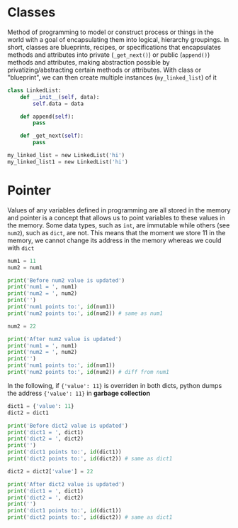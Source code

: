 # Classes

Method of programming to model or construct process or things in the world with a goal of encapsulating them into logical, hierarchy groupings. In short, classes are blueprints, recipes, or specifications that encapsulates methods and attributes into private (`_get_next()`) or public (`append()`) methods and attributes, making abstraction possible by privatizing/abstracting certain methods or attributes. With class or "blueprint", we can then create multiple instances (`my_linked_list`) of it

```python
class LinkedList:
    def __init__(self, data):
        self.data = data

    def append(self):
        pass

    def _get_next(self):
        pass

my_linked_list = new LinkedList('hi')
my_linked_list1 = new LinkedList('hi')
```

# Pointer

Values of any variables defined in programming are all stored in the memory and pointer is a concept that allows us to point variables to these values in the memory. Some data types, such as `int`, are immutable while others (see `num2`), such as `dict`, are not. This means that the moment we store 11 in the memory, we cannot change its address in the memory whereas we could with `dict`

```python
num1 = 11
num2 = num1

print('Before num2 value is updated')
print('num1 = ', num1)
print('num2 = ', num2)
print('')
print('num1 points to:', id(num1))
print('num2 points to:', id(num2)) # same as num1

num2 = 22

print('After num2 value is updated')
print('num1 = ', num1)
print('num2 = ', num2)
print('')
print('num1 points to:', id(num1))
print('num2 points to:', id(num2)) # diff from num1
```

In the following, if `{'value': 11}` is overriden in both dicts, python dumps the address `{'value': 11}` in **garbage collection**

```python
dict1 = {'value': 11}
dict2 = dict1

print('Before dict2 value is updated')
print('dict1 = ', dict1)
print('dict2 = ', dict2)
print('')
print('dict1 points to:', id(dict1))
print('dict2 points to:', id(dict2)) # same as dict1

dict2 = dict2['value'] = 22

print('After dict2 value is updated')
print('dict1 = ', dict1)
print('dict2 = ', dict2)
print('')
print('dict1 points to:', id(dict1))
print('dict2 points to:', id(dict2)) # same as dict1
```
